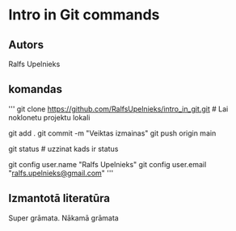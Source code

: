 # Intro in Git commands
## Autors 
Ralfs Upelnieks

## komandas
'''
git clone https://github.com/RalfsUpelnieks/intro_in_git.git # Lai noklonetu projektu lokali

git add .
git commit -m "Veiktas izmainas"
git push origin main

git status # uzzinat kads ir status


git config user.name "Ralfs Upelnieks"
git config user.email "ralfs.upelnieks@gmail.com"
'''

## Izmantotā literatūra
Super grāmata. 
Nākamā grāmata
